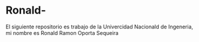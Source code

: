 # Ronald-
El siguiente repositorio es trabajo de la Univercidad Nacionald de Ingeneria, mi nombre es Ronald Ramon Oporta Sequeira 
